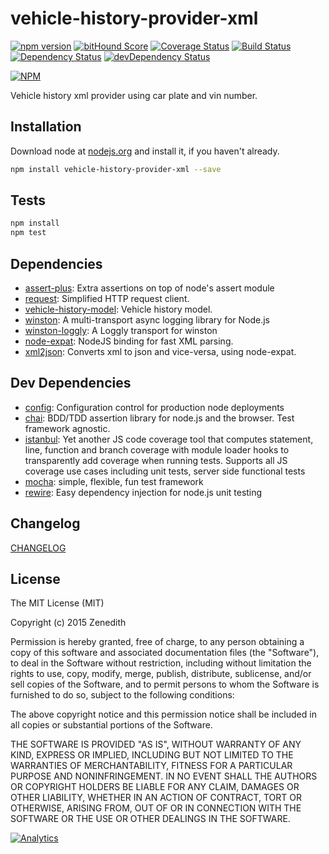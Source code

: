 # vehicle-history-provider-xml
[![npm version](https://badge.fury.io/js/vehicle-history-provider-xml.svg)](http://badge.fury.io/js/vehicle-history-provider-xml)
[![bitHound Score](https://www.bithound.io/github/vehicle-history/npm-vehicle-history-provider-xml/badges/score.svg)](https://www.bithound.io/github/vehicle-history/npm-vehicle-history-provider-xml)
[![Coverage Status](https://coveralls.io/repos/vehicle-history/npm-vehicle-history-provider-xml/badge.svg?branch=master)](https://coveralls.io/r/vehicle-history/npm-vehicle-history-provider-xml?branch=master)
[![Build Status](https://travis-ci.org/vehicle-history/npm-vehicle-history-provider-xml.svg?branch=master)](https://travis-ci.org/vehicle-history/npm-vehicle-history-provider-xml)
[![Dependency Status](https://david-dm.org/vehicle-history/npm-vehicle-history-provider-xml.svg)](https://david-dm.org/vehicle-history/npm-vehicle-history-provider-xml)
[![devDependency Status](https://david-dm.org/vehicle-history/npm-vehicle-history-provider-xml/dev-status.svg)](https://david-dm.org/vehicle-history/npm-vehicle-history-provider-xml#info=devDependencies)

[![NPM](https://nodei.co/npm/vehicle-history-provider-xml.png?downloads=true&stars=true)](https://nodei.co/npm/vehicle-history-provider-xml/)

Vehicle history xml provider using car plate and vin number.

## Installation

Download node at [nodejs.org](http://nodejs.org) and install it, if you haven't already.

```sh
npm install vehicle-history-provider-xml --save
```


## Tests

```sh
npm install
npm test
```

## Dependencies

- [assert-plus](https://github.com/mcavage/node-assert-plus): Extra assertions on top of node&#39;s assert module
- [request](https://github.com/request/request): Simplified HTTP request client.
- [vehicle-history-model](https://github.com/vehicle-history/npm-vehicle-history-model): Vehicle history model.
- [winston](https://github.com/flatiron/winston): A multi-transport async logging library for Node.js
- [winston-loggly](https://github.com/indexzero/winston-loggly): A Loggly transport for winston
- [node-expat](https://github.com/git+https:/): NodeJS binding for fast XML parsing.
- [xml2json](https://github.com/buglabs/node-xml2json): Converts xml to json and vice-versa, using node-expat.

## Dev Dependencies

- [config](https://github.com/lorenwest/node-config): Configuration control for production node deployments
- [chai](https://github.com/chaijs/chai): BDD/TDD assertion library for node.js and the browser. Test framework agnostic.
- [istanbul](https://github.com/gotwarlost/istanbul): Yet another JS code coverage tool that computes statement, line, function and branch coverage with module loader hooks to transparently add coverage when running tests. Supports all JS coverage use cases including unit tests, server side functional tests
- [mocha](https://github.com/mochajs/mocha): simple, flexible, fun test framework
- [rewire](https://github.com/jhnns/rewire): Easy dependency injection for node.js unit testing


## Changelog

[CHANGELOG](CHANGELOG.md)


## License
The MIT License (MIT)

Copyright (c) 2015 Zenedith

Permission is hereby granted, free of charge, to any person obtaining a copy
of this software and associated documentation files (the "Software"), to deal
in the Software without restriction, including without limitation the rights
to use, copy, modify, merge, publish, distribute, sublicense, and/or sell
copies of the Software, and to permit persons to whom the Software is
furnished to do so, subject to the following conditions:

The above copyright notice and this permission notice shall be included in all
copies or substantial portions of the Software.

THE SOFTWARE IS PROVIDED "AS IS", WITHOUT WARRANTY OF ANY KIND, EXPRESS OR
IMPLIED, INCLUDING BUT NOT LIMITED TO THE WARRANTIES OF MERCHANTABILITY,
FITNESS FOR A PARTICULAR PURPOSE AND NONINFRINGEMENT. IN NO EVENT SHALL THE
AUTHORS OR COPYRIGHT HOLDERS BE LIABLE FOR ANY CLAIM, DAMAGES OR OTHER
LIABILITY, WHETHER IN AN ACTION OF CONTRACT, TORT OR OTHERWISE, ARISING FROM,
OUT OF OR IN CONNECTION WITH THE SOFTWARE OR THE USE OR OTHER DEALINGS IN THE
SOFTWARE.

[![Analytics](https://ga-beacon.appspot.com/UA-73556414-1/npm-vehicle-history-provider-xml/readme?pixel)](https://github.com/vehicle-history/npm-vehicle-history-provider-xml)
